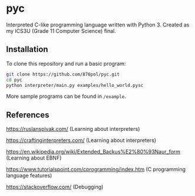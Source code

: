 # pyc

Interpreted C-like programming language written with Python 3. Created as my ICS3U (Grade 11 Computer Science) final.

## Installation

To clone this repository and run a basic program:

```bash
git clone https://github.com/876pol/pyc.git
cd pyc
python interpreter/main.py examples/hello_world.pysc
```

More sample programs can be  found in `/example`.

## References

<https://ruslanspivak.com/> (Learning about interpreters)

<https://craftinginterpreters.com/> (Learning about interpreters)

<https://en.wikipedia.org/wiki/Extended_Backus%E2%80%93Naur_form> (Learning about EBNF)

<https://www.tutorialspoint.com/cprogramming/index.htm> (C programming language features)

<https://stackoverflow.com/> (Debugging)
